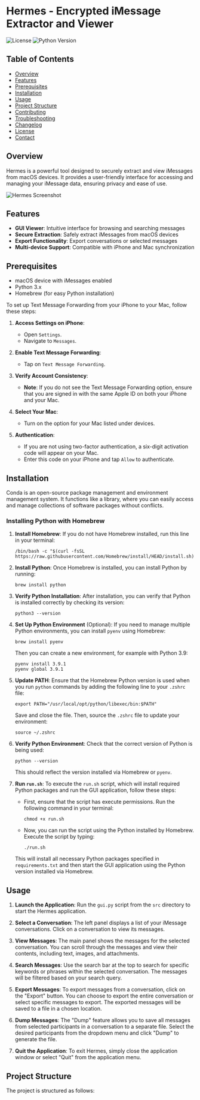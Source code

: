# Hermes - Encrypted iMessage Extractor and Viewer

![License](https://img.shields.io/badge/license-MIT-blue.svg)
![Python Version](https://img.shields.io/badge/python-3.x-green.svg)

## Table of Contents
- [Overview](#overview)
- [Features](#features)
- [Prerequisites](#prerequisites)
- [Installation](#installation)
- [Usage](#usage)
- [Project Structure](#project-structure)
- [Contributing](#contributing)
- [Troubleshooting](#troubleshooting)
- [Changelog](#changelog)
- [License](#license)
- [Contact](#contact)

## Overview
Hermes is a powerful tool designed to securely extract and view iMessages from macOS devices. It provides a user-friendly interface for accessing and managing your iMessage data, ensuring privacy and ease of use.

![Hermes Screenshot](path/to/screenshot.png)

## Features
- **GUI Viewer**: Intuitive interface for browsing and searching messages
- **Secure Extraction**: Safely extract iMessages from macOS devices
- **Export Functionality**: Export conversations or selected messages
- **Multi-device Support**: Compatible with iPhone and Mac synchronization

## Prerequisites
- macOS device with iMessages enabled
- Python 3.x
- Homebrew (for easy Python installation)

To set up Text Message Forwarding from your iPhone to your Mac, follow these steps:

1. **Access Settings on iPhone**:
   - Open `Settings`.
   - Navigate to `Messages`.

2. **Enable Text Message Forwarding**:
   - Tap on `Text Message Forwarding`.

3. **Verify Account Consistency**:
   - **Note**: If you do not see the Text Message Forwarding option, ensure that you are signed in with the same Apple ID on both your iPhone and your Mac.

4. **Select Your Mac**:
   - Turn on the option for your Mac listed under devices.

5. **Authentication**:
   - If you are not using two-factor authentication, a six-digit activation code will appear on your Mac.
   - Enter this code on your iPhone and tap `Allow` to authenticate.

## Installation
Conda is an open-source package management and environment management system. It functions like a library, where you can easily access and manage collections of software packages without conflicts.

### Installing Python with Homebrew

1. **Install Homebrew**:
   If you do not have Homebrew installed, run this line in your terminal:
   ```
   /bin/bash -c "$(curl -fsSL https://raw.githubusercontent.com/Homebrew/install/HEAD/install.sh)"
   ```

2. **Install Python**:
   Once Homebrew is installed, you can install Python by running:
   ```
   brew install python
   ```

3. **Verify Python Installation**:
   After installation, you can verify that Python is installed correctly by checking its version:
   ```
   python3 --version
   ```

4. **Set Up Python Environment** (Optional):
   If you need to manage multiple Python environments, you can install `pyenv` using Homebrew:
   ```
   brew install pyenv
   ```
   Then you can create a new environment, for example with Python 3.9:
   ```
   pyenv install 3.9.1
   pyenv global 3.9.1
   ```

5. **Update PATH**:
   Ensure that the Homebrew Python version is used when you run `python` commands by adding the following line to your `.zshrc` file:
   ```
   export PATH="/usr/local/opt/python/libexec/bin:$PATH"
   ```
   Save and close the file. Then, source the `.zshrc` file to update your environment:
   ```
   source ~/.zshrc
   ```

6. **Verify Python Environment**:
   Check that the correct version of Python is being used:
   ```
   python --version
   ```
   This should reflect the version installed via Homebrew or `pyenv`.

7. **Run `run.sh`**:
   To execute the `run.sh` script, which will install required Python packages and run the GUI application, follow these steps:

   - First, ensure that the script has execute permissions. Run the following command in your terminal:
     ```
     chmod +x run.sh
     ```

   - Now, you can run the script using the Python installed by Homebrew. Execute the script by typing:
     ```
     ./run.sh
     ```

   This will install all necessary Python packages specified in `requirements.txt` and then start the GUI application using the Python version installed via Homebrew.

## Usage
1. **Launch the Application**:
   Run the `gui.py` script from the `src` directory to start the Hermes application.

2. **Select a Conversation**:
   The left panel displays a list of your iMessage conversations. Click on a conversation to view its messages.

3. **View Messages**:
   The main panel shows the messages for the selected conversation. You can scroll through the messages and view their contents, including text, images, and attachments.

4. **Search Messages**:
   Use the search bar at the top to search for specific keywords or phrases within the selected conversation. The messages will be filtered based on your search query.

5. **Export Messages**:
   To export messages from a conversation, click on the "Export" button. You can choose to export the entire conversation or select specific messages to export. The exported messages will be saved to a file in a chosen location.

6. **Dump Messages**:
   The "Dump" feature allows you to save all messages from selected participants in a conversation to a separate file. Select the desired participants from the dropdown menu and click "Dump" to generate the file.

7. **Quit the Application**:
   To exit Hermes, simply close the application window or select "Quit" from the application menu.

## Project Structure
The project is structured as follows:
